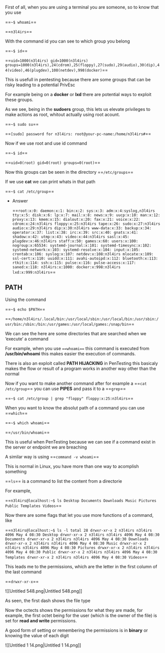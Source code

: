 First of all, when you are using a terminal you are someone, so to know that you use

==`~$ whoami`==

==`n3l4irs`==

  

With the command id you can see to which group you belong

==`~$ id`==

==`uid=1000(n3l4irs) gid=1000(n3l4irs) groups=1000(n3l4irs),24(cdrom),25(floppy),27(sudo),29(audio),30(dip),44(video),46(plugdev),108(netdev),998(docker)`==

  

This is usefull in pentesting because there are some groups that can be risky leading to a potential PrivEsc

For example being on a **docker** or **lxd** there are potential ways to exploit these groups.

  

As we see, being in the **sudoers** group, this lets us elevate privileges to make actions as root, whitout actually using root acount.

==`~$ sudo su`==

==`[sudo] password for n3l4irs: root@your-pc-name:/home/n3l4irs#`==

Now if we use root and use id command

==`~$ id`==

==`uid=0(root) gid=0(root) groups=0(root)`==

  

Now this groups can be seen in the directory ==`/etc/groups`==

If we use **cat** we can print whats in that path

==`~$ cat /etc/group`==

- Answer
    
    ==`root:x:0: daemon:x:1: bin:x:2: sys:x:3: adm:x:4:syslog,n3l4irs tty:x:5: disk:x:6: lp:x:7: mail:x:8: news:x:9: uucp:x:10: man:x:12: proxy:x:13: kmem:x:15: dialout:x:20: fax:x:21: voice:x:22: cdrom:x:24:n3l4irs floppy:x:25:n3l4irs tape:x:26: sudo:x:27:n3l4irs audio:x:29:n3l4irs dip:x:30:n3l4irs www-data:x:33: backup:x:34: operator:x:37: list:x:38: irc:x:39: src:x:40: gnats:x:41: shadow:x:42: utmp:x:43: video:x:44:n3l4irs sasl:x:45: plugdev:x:46:n3l4irs staff:x:50: games:x:60: users:x:100: nogroup:x:65534: systemd-journal:x:101: systemd-timesync:x:102: systemd-network:x:103: systemd-resolve:x:104: input:x:105: crontab:x:106: syslog:x:107: netdev:x:108:n3l4irs mlocate:x:109: ssl-cert:x:110: uuidd:x:111: avahi-autoipd:x:112: bluetooth:x:113: rtkit:x:114: ssh:x:115: pulse:x:116: pulse-access:x:117: saned:x:118: n3l4irs:x:1000: docker:x:998:n3l4irs lxd:x:999:n3l4irs`==
    

## PATH

Using the command

==`~$ echo $PATH`==

==`/home/n3l4irs/.local/bin:/usr/local/sbin:/usr/local/bin:/usr/sbin:/usr/bin:/sbin:/bin:/usr/games:/usr/local/games:/snap/bin`==

We can see the here are some directories that are searched when we ‘execute’ a command

For example, when you use `==whoami==` this command is executed from **/usr/bin/whoami** this makes easier the execution of commands.

There is also an exploit called **PATH HIJACKING** in PenTesting this basicaly makes the flow or result of a program works in another way other than the normal

  

Now if you want to make another command after for example a ==`cat /etc/group`== you can use **PIPES** and pass it to a ==`grep`==

==`~$ cat /etc/group | grep "floppy" floppy:x:25:n3l4irs`==

  

When you want to know the absolut path of a command you can use ==`which`==

==`~$ which whoami`==

==`/usr/bin/whoami`==

  

This is useful when PenTesting because we can see if a command exist in the server or endpoint we are breaching

A similar way is using ==`command -v whoami`==

  

This is normal in Linux, you have more than one way to acomplish something

  

==`ls`== is a command to list the content from a directorie

For example,

==`n3l4irs@localhost:~$ ls Desktop Documents Downloads Music Pictures Public Templates Videos`==

Now there are some flags that let you use more functions of a command, like

==`n3l4irs@localhost:~$ ls -l total 28 drwxr-xr-x 2 n3l4irs n3l4irs 4096 May 4 08:30 Desktop drwxr-xr-x 2 n3l4irs n3l4irs 4096 May 4 08:30 Documents drwxr-xr-x 2 n3l4irs n3l4irs 4096 May 4 08:30 Downloads drwxr-xr-x 2 n3l4irs n3l4irs 4096 May 4 08:30 Music drwxr-xr-x 2 n3l4irs n3l4irs 4096 May 4 08:30 Pictures drwxr-xr-x 2 n3l4irs n3l4irs 4096 May 4 08:30 Public drwxr-xr-x 2 n3l4irs n3l4irs 4096 May 4 08:30 Templates drwxr-xr-x 2 n3l4irs n3l4irs 4096 May 4 08:30 Videos`==

  

This leads me to the permissions, which are the letter in the first column of the last command

==`drwxr-xr-x`==

![[Untitled 548.png|Untitled 548.png]]

As seen, the first dash shows the file type

Now the octects shows the permissions for what they are made, for example, the first octet being for the user (which is the owner of the file) is set for **read and write** permissions.

A good form of setting or remembering the permissions is in **binary** or knowing the value of each digit

  
  

![[Untitled 1 14.png|Untitled 1 14.png]]